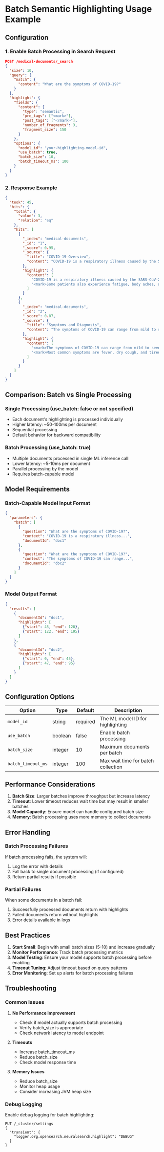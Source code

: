 # Batch Semantic Highlighting Usage Example

## Configuration

### 1. Enable Batch Processing in Search Request

```json
POST /medical-documents/_search
{
  "size": 10,
  "query": {
    "match": {
      "content": "What are the symptoms of COVID-19?"
    }
  },
  "highlight": {
    "fields": {
      "content": {
        "type": "semantic",
        "pre_tags": ["<mark>"],
        "post_tags": ["</mark>"],
        "number_of_fragments": 3,
        "fragment_size": 150
      }
    },
    "options": {
      "model_id": "your-highlighting-model-id",
      "use_batch": true,
      "batch_size": 10,
      "batch_timeout_ms": 100
    }
  }
}
```

### 2. Response Example

```json
{
  "took": 45,
  "hits": {
    "total": {
      "value": 3,
      "relation": "eq"
    },
    "hits": [
      {
        "_index": "medical-documents",
        "_id": "1",
        "_score": 0.95,
        "_source": {
          "title": "COVID-19 Overview",
          "content": "COVID-19 is a respiratory illness caused by the SARS-CoV-2 virus. Common symptoms include fever, cough, and shortness of breath. Some patients also experience fatigue, body aches, and loss of taste or smell."
        },
        "highlight": {
          "content": [
            "COVID-19 is a respiratory illness caused by the SARS-CoV-2 virus. <mark>Common symptoms include fever, cough, and shortness of breath.</mark>",
            "<mark>Some patients also experience fatigue, body aches, and loss of taste or smell.</mark>"
          ]
        }
      },
      {
        "_index": "medical-documents",
        "_id": "2",
        "_score": 0.87,
        "_source": {
          "title": "Symptoms and Diagnosis",
          "content": "The symptoms of COVID-19 can range from mild to severe. Most common symptoms are fever, dry cough, and tiredness. Less common symptoms include aches and pains, nasal congestion, headache, conjunctivitis, sore throat, diarrhea, loss of taste or smell."
        },
        "highlight": {
          "content": [
            "<mark>The symptoms of COVID-19 can range from mild to severe.</mark>",
            "<mark>Most common symptoms are fever, dry cough, and tiredness.</mark>"
          ]
        }
      }
    ]
  }
}
```

## Comparison: Batch vs Single Processing

### Single Processing (use_batch: false or not specified)
- Each document's highlighting is processed individually
- Higher latency: ~50-100ms per document
- Sequential processing
- Default behavior for backward compatibility

### Batch Processing (use_batch: true)
- Multiple documents processed in single ML inference call
- Lower latency: ~5-10ms per document
- Parallel processing by the model
- Requires batch-capable model

## Model Requirements

### Batch-Capable Model Input Format
```json
{
  "parameters": {
    "batch": [
      {
        "question": "What are the symptoms of COVID-19?",
        "context": "COVID-19 is a respiratory illness...",
        "documentId": "doc1"
      },
      {
        "question": "What are the symptoms of COVID-19?",
        "context": "The symptoms of COVID-19 can range...",
        "documentId": "doc2"
      }
    ]
  }
}
```

### Model Output Format
```json
{
  "results": [
    {
      "documentId": "doc1",
      "highlights": [
        {"start": 45, "end": 120},
        {"start": 122, "end": 195}
      ]
    },
    {
      "documentId": "doc2",
      "highlights": [
        {"start": 0, "end": 45},
        {"start": 47, "end": 95}
      ]
    }
  ]
}
```

## Configuration Options

| Option | Type | Default | Description |
|--------|------|---------|-------------|
| `model_id` | string | required | The ML model ID for highlighting |
| `use_batch` | boolean | false | Enable batch processing |
| `batch_size` | integer | 10 | Maximum documents per batch |
| `batch_timeout_ms` | integer | 100 | Max wait time for batch collection |

## Performance Considerations

1. **Batch Size**: Larger batches improve throughput but increase latency
2. **Timeout**: Lower timeout reduces wait time but may result in smaller batches
3. **Model Capacity**: Ensure model can handle configured batch size
4. **Memory**: Batch processing uses more memory to collect documents

## Error Handling

### Batch Processing Failures
If batch processing fails, the system will:
1. Log the error with details
2. Fall back to single document processing (if configured)
3. Return partial results if possible

### Partial Failures
When some documents in a batch fail:
1. Successfully processed documents return with highlights
2. Failed documents return without highlights
3. Error details available in logs

## Best Practices

1. **Start Small**: Begin with small batch sizes (5-10) and increase gradually
2. **Monitor Performance**: Track batch processing metrics
3. **Model Testing**: Ensure your model supports batch processing before enabling
4. **Timeout Tuning**: Adjust timeout based on query patterns
5. **Error Monitoring**: Set up alerts for batch processing failures

## Troubleshooting

### Common Issues

1. **No Performance Improvement**
   - Check if model actually supports batch processing
   - Verify batch_size is appropriate
   - Check network latency to model endpoint

2. **Timeouts**
   - Increase batch_timeout_ms
   - Reduce batch_size
   - Check model response time

3. **Memory Issues**
   - Reduce batch_size
   - Monitor heap usage
   - Consider increasing JVM heap size

### Debug Logging

Enable debug logging for batch highlighting:
```
PUT /_cluster/settings
{
  "transient": {
    "logger.org.opensearch.neuralsearch.highlight": "DEBUG"
  }
}
```